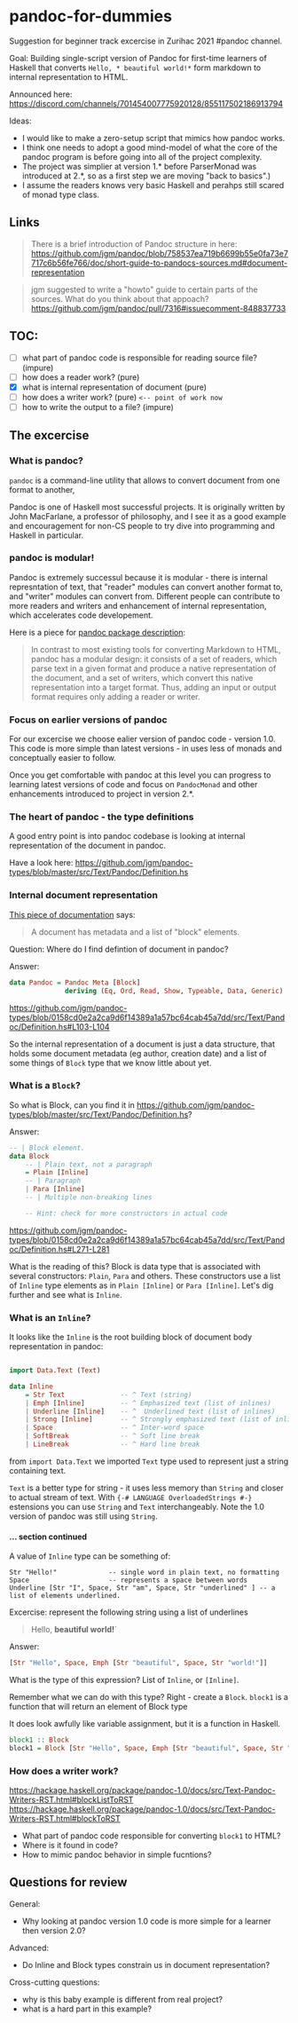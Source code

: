 # pandoc-for-dummies

Suggestion for beginner track excercise in Zurihac 2021 #pandoc channel.

Goal: Building single-script version of Pandoc for first-time learners of Haskell that 
converts `Hello, * beautiful world!*` form markdown to internal representation to HTML.

Announced here: <https://discord.com/channels/701454007775920128/855117502186913794>

Ideas:

- I would like to make a zero-setup  script that mimics how pandoc works.
- I think one needs to adopt a good mind-model of what the core of the pandoc program is before 
going into all of the project complexity. 
- The project was simplier at version 1.\* before 
ParserMonad was introduced at 2.\*, so as a first step we are moving "back to basics".)
- I assume the readers knows very basic Haskell and perahps still scared of monad type class.

## Links

> There is a brief introduction of Pandoc structure in here: https://github.com/jgm/pandoc/blob/758537ea719b6699b55e0fa73e7717c6b56fe766/doc/short-guide-to-pandocs-sources.md#document-representation

> jgm suggested to write a "howto" guide to certain parts of the sources. What do you think about that appoach? https://github.com/jgm/pandoc/pull/7316#issuecomment-848837733

## TOC:

- [ ] what part of pandoc code is responsible for reading source file? (impure)
- [ ] how does a reader work? (pure)
- [x] what is internal representation of document (pure)
- [ ] how does a writer work? (pure) `<-- point of work now` 
- [ ] how to write the output to a file? (impure)

## The excercise

### What is pandoc?

`pandoc` is a command-line utility that allows to convert document from one format to another,

Pandoc is one of Haskell most successful projects. It is originally written by John MacFarlane, 
a professor of philosophy, and I see it as a good example and encouragement for non-CS people 
to try dive into programming and Haskell in particular. 

### pandoc is modular!

Pandoc is extremely successul because it is modular - there is internal represntation of text, 
that "reader" modules can convert another format to, and "writer" modules can convert from.
Different people can contribute to more readers and writers and enhancement of internal representation, 
which accelerates code developement.

Here is a piece for [pandoc package description](https://hackage.haskell.org/package/pandoc):

> In contrast to most existing tools for converting Markdown to HTML, pandoc has a modular design: it consists of a set of readers, which parse text in a given format and produce a native representation of the document, and a set of writers, which convert this native representation into a target format. Thus, adding an input or output format requires only adding a reader or writer.

### Focus on earlier versions of pandoc

For our excercise we choose ealier version of pandoc code - version 1.0. 
This code is more simple than latest versions - in uses less of monads
and conceptually easier to follow. 

Once you get comfortable with pandoc at this level you can progress 
to learning latest versions of code and focus on `PandocMonad` and 
other enhancements introduced to project in version 2.\*.

### The heart of pandoc - the type definitions

A good entry point is into pandoc codebase is looking at internal representation of the document in pandoc. 

Have a look here: https://github.com/jgm/pandoc-types/blob/master/src/Text/Pandoc/Definition.hs

### Internal document representation

[This piece of documentation](https://github.com/jgm/pandoc/blob/758537ea719b6699b55e0fa73e7717c6b56fe766/doc/short-guide-to-pandocs-sources.md#document-representation) says: 

> A document has metadata and a list of "block" elements.

Question: Where do I find defintion of document in pandoc?

Answer: 

```haskell
data Pandoc = Pandoc Meta [Block]
              deriving (Eq, Ord, Read, Show, Typeable, Data, Generic)
```
<https://github.com/jgm/pandoc-types/blob/0158cd0e2a2ca9d6f14389a1a57bc64cab45a7dd/src/Text/Pandoc/Definition.hs#L103-L104>


So the internal representation of a document is just a data structure, 
that holds some document metadata (eg author, creation date) and a list of some things of `Block` type that we know little about yet. 

### What is a `Block`?

So what is Block, can you find it in <https://github.com/jgm/pandoc-types/blob/master/src/Text/Pandoc/Definition.hs>?

Answer: 

```haskell
-- | Block element.
data Block
    -- | Plain text, not a paragraph
    = Plain [Inline]
    -- | Paragraph
    | Para [Inline]
    -- | Multiple non-breaking lines

    -- Hint: check for more constructors in actual code
```

<https://github.com/jgm/pandoc-types/blob/0158cd0e2a2ca9d6f14389a1a57bc64cab45a7dd/src/Text/Pandoc/Definition.hs#L271-L281>

What is the reading of this? Block is data type that is associated with several constructors: `Plain`, `Para` and others. 
These constructors use a list of `Inline` type elements as in `Plain [Inline]` or `Para [Inline]`. Let's dig further and see 
what is `Inline`.

### What is an `Inline`?

It looks like the `Inline` is the root building block of document body representation in pandoc:

```haskell

import Data.Text (Text)     

data Inline
    = Str Text              -- ^ Text (string)
    | Emph [Inline]         -- ^ Emphasized text (list of inlines)
    | Underline [Inline]    -- ^  Underlined text (list of inlines)
    | Strong [Inline]       -- ^ Strongly emphasized text (list of inlines)
    | Space                 -- ^ Inter-word space
    | SoftBreak             -- ^ Soft line break
    | LineBreak             -- ^ Hard line break
```

from `import Data.Text` we imported `Text` type used to represent just a string containing text.

`Text` is a better type for string - it uses less memory than `String` and closer to actual
stream of text. With `{-# LANGUAGE OverloadedStrings #-}` estensions you can use `String` and
`Text` interchangeably. Note the 1.0 version of pandoc was still using `String`.  

#### ... section continued

A value of `Inline` type can be something of: 

```
Str "Hello!"             -- single word in plain text, no formatting
Space                    -- represents a space between words
Underline [Str "I", Space, Str "am", Space, Str "underlined" ] -- a list of elements underlined.
```

Excercise: represent the following string using a list of underlines 

> Hello, **beautiful world!**`

Answer:

```haskell
[Str "Hello", Space, Emph [Str "beautiful", Space, Str "world!"]]
```

What is the type of this expression? List of `Inline`, or `[Inline]`.

Remember what we can do with this type? Right - create a `Block`.
`block1` is a function that will return an element of Block type

It does look awfully like variable assignment, but it is a function in Haskell.

```haskell
block1 :: Block
block1 = Block [Str "Hello", Space, Emph [Str "beautiful", Space, Str "world!"]]
```

### How does a writer work?

https://hackage.haskell.org/package/pandoc-1.0/docs/src/Text-Pandoc-Writers-RST.html#blockListToRST
https://hackage.haskell.org/package/pandoc-1.0/docs/src/Text-Pandoc-Writers-RST.html#blockToRST

- What part of pandoc code responsible for converting `block1` to HTML?
- Where is it found in code?
- How to mimic pandoc behavior in simple fucntions?



## Questions for review

General:

- Why looking at pandoc version 1.0 code is more simple for a learner then version 2.0?

Advanced:

- Do Inline and Block types constrain us in document representation?

Cross-cutting questions:

- why is this baby example is different from real project?
- what is a hard part in this example?

